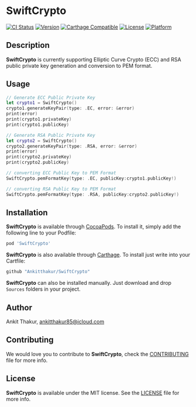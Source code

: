 # SwiftCrypto

[![CI Status](http://img.shields.io/travis/Ankitthakur/SwiftCrypto.svg?style=flat)](https://travis-ci.org/Ankitthakur/SwiftCrypto)
[![Version](https://img.shields.io/cocoapods/v/SwiftCrypto.svg?style=flat)](http://cocoadocs.org/docsets/SwiftCrypto)
[![Carthage Compatible](https://img.shields.io/badge/Carthage-compatible-4BC51D.svg?style=flat)](https://github.com/Carthage/Carthage)
[![License](https://img.shields.io/cocoapods/l/SwiftCrypto.svg?style=flat)](http://cocoadocs.org/docsets/SwiftCrypto)
[![Platform](https://img.shields.io/cocoapods/p/SwiftCrypto.svg?style=flat)](http://cocoadocs.org/docsets/SwiftCrypto)

## Description

**SwiftCrypto** is currently supporting Elliptic Curve Crypto (ECC) and RSA public private key generation and conversion to PEM format.

## Usage

```swift
// Generate ECC Public Private Key
let crypto1 = SwiftCrypto()
crypto1.generateKeyPair(type: .EC, error: &error)
print(error)
print(crypto1.privateKey)
print(crypto1.publicKey)

// Generate RSA Public Private Key
let crypto2 = SwiftCrypto()
crypto2.generateKeyPair(type: .RSA, error: &error)
print(error)
print(crypto2.privateKey)
print(crypto2.publicKey)

// converting ECC Public Key to PEM Format
SwiftCrypto.pemFormatKey(type: .EC, publicKey:crypto1.publicKey!)

// converting RSA Public Key to PEM Format
SwiftCrypto.pemFormatKey(type: .RSA, publicKey:crypto2.publicKey!)
```

## Installation

**SwiftCrypto** is available through [CocoaPods](http://cocoapods.org). To install
it, simply add the following line to your Podfile:

```ruby
pod 'SwiftCrypto'
```

**SwiftCrypto** is also available through [Carthage](https://github.com/Carthage/Carthage).
To install just write into your Cartfile:

```ruby
github "Ankitthakur/SwiftCrypto"
```

**SwiftCrypto** can also be installed manually. Just download and drop `Sources` folders in your project.

## Author

Ankit Thakur, ankitthakur85@icloud.com

## Contributing

We would love you to contribute to **SwiftCrypto**, check the [CONTRIBUTING](https://github.com/Ankitthakur/SwiftCrypto/blob/master/CONTRIBUTING.md) file for more info.

## License

**SwiftCrypto** is available under the MIT license. See the [LICENSE](https://github.com/Ankitthakur/SwiftCrypto/blob/master/LICENSE.md) file for more info.
